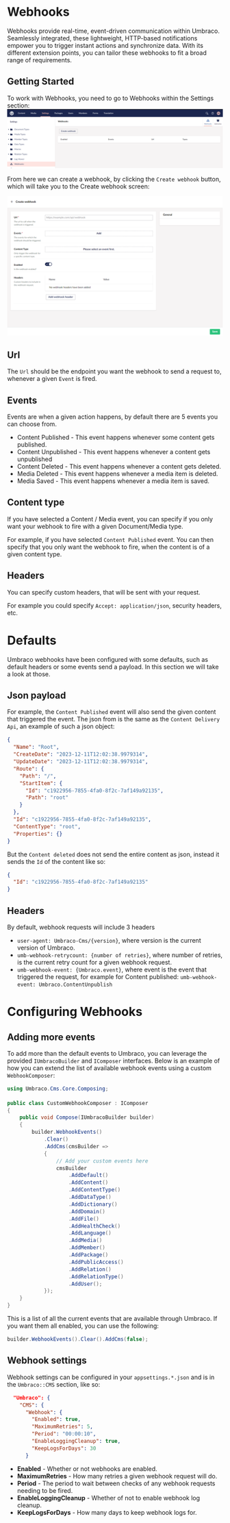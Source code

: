 ﻿---
description: Get started with Webhooks
---

# Webhooks

Webhooks provide real-time, event-driven communication within Umbraco. Seamlessly integrated, these lightweight, HTTP-based notifications empower you to trigger instant actions and synchronize data. With its different extension points, you can tailor these webhooks to fit a broad range of requirements.

## Getting Started

To work with Webhooks, you need to go to Webhooks within the Settings section:
![Webhooks section](images/webhook-section.png)

From here we can create a webhook, by clicking the `Create webhook` button, which will take you to the Create webhook screen:

![Creating a webhook](images/create-webhook.png)

## Url
The `Url` should be the endpoint you want the webhook to send a request to, whenever a given `Event` is fired.

## Events
Events are when a given action happens, by default there are 5 events you can choose from.

- Content Published - This event happens whenever some content gets published.
- Content Unpublished - This event happens whenever a content gets unpublished
- Content Deleted - This event happens whenever a content gets deleted.
- Media Deleted - This event happens whenever a media item is deleted.
- Media Saved - This event happens whenever a media item is saved.

## Content type
If you have selected a Content / Media event, you can specify if you only want your webhook to fire with a given Document/Media type.

For example, if you have selected `Content Published` event. You can then specify that you only want the webhook to fire, when the content is of a given content type.

## Headers
You can specify custom headers, that will be sent with your request.

For example you could specify `Accept: application/json`, security headers, etc.

# Defaults
Umbraco webhooks have been configured with some defaults, such as default headers or some events send a payload. In this section we will take a look at those.

## Json payload
For example, the `Content Published` event will also send the given content that triggered the event. The json from is the same as the `Content Delivery Api`, an example of such a json object:
```json
{
  "Name": "Root",
  "CreateDate": "2023-12-11T12:02:38.9979314",
  "UpdateDate": "2023-12-11T12:02:38.9979314",
  "Route": {
    "Path": "/",
    "StartItem": {
      "Id": "c1922956-7855-4fa0-8f2c-7af149a92135",
      "Path": "root"
    }
  },
  "Id": "c1922956-7855-4fa0-8f2c-7af149a92135",
  "ContentType": "root",
  "Properties": {}
}
```

But the `Content deleted` does not send the entire content as json, instead it sends the `Id` of the content like so:

```json
{
  "Id": "c1922956-7855-4fa0-8f2c-7af149a92135"
}
```

## Headers
By default, webhook requests will include 3 headers
- `user-agent: Umbraco-Cms/{version}`, where version is the current version of Umbraco.
- `umb-webhook-retrycount: {number of retries}`, where number of retries, is the current retry count for a given webhook request.
- `umb-webhook-event: {Umbraco.event}`, where event is the event that triggered the request, for example for Content published: `umb-webhook-event: Umbraco.ContentUnpublish`

# Configuring Webhooks

## Adding more events

To add more than the default events to Umbraco, you can leverage the provided `IUmbracoBuilder` and `IComposer` interfaces. Below is an example of how you can extend the list of available webhook events using a custom `WebhookComposer`:

```csharp
using Umbraco.Cms.Core.Composing;

public class CustomWebhookComposer : IComposer
{
    public void Compose(IUmbracoBuilder builder)
    {
        builder.WebhookEvents()
            .Clear()
            .AddCms(cmsBuilder =>
            {
                // Add your custom events here
                cmsBuilder
                    .AddDefault()
                    .AddContent()
                    .AddContentType()
                    .AddDataType()
                    .AddDictionary()
                    .AddDomain()
                    .AddFile()
                    .AddHealthCheck()
                    .AddLanguage()
                    .AddMedia()
                    .AddMember()
                    .AddPackage()
                    .AddPublicAccess()
                    .AddRelation()
                    .AddRelationType()
                    .AddUser();
            });
    }
}
```
This is a list of all the current events that are available through Umbraco. If you want them all enabled, you can use the following:

```csharp
builder.WebhookEvents().Clear().AddCms(false);
```

## Webhook settings
Webhook settings can be configured in your `appsettings.*.json` and is in the `Umbraco::CMS` section, like so:

```json
  "Umbraco": {
    "CMS": {
      "Webhook": {
        "Enabled": true,
        "MaximumRetries": 5,
        "Period": "00:00:10",
        "EnableLoggingCleanup": true,
        "KeepLogsForDays": 30
      }
```

- **Enabled** - Whether or not webhooks are enabled.
- **MaximumRetries** - How many retries a given webhook request will do.
- **Period** - The period to wait between checks of any webhook requests needing to be fired.
- **EnableLoggingCleanup** - Whether of not to enable webhook log cleanup.
- **KeepLogsForDays** - How many days to keep webhook logs for.
